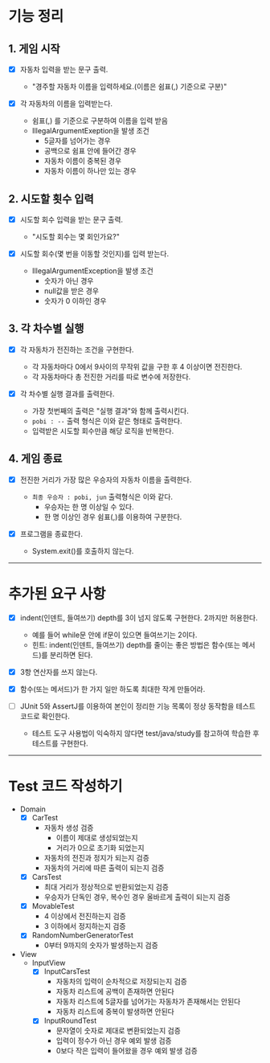 # 기능 정리
## 1. 게임 시작
- [x] 자동차 입력을 받는 문구 출력.
  - "경주할 자동차 이름을 입력하세요.(이름은 쉼표(,) 기준으로 구분)" 
  

- [x] 각 자동차의 이름을 입력받는다. 
  - 쉼표(,) 를 기준으로 구분하여 이름을 입력 받음
  - IllegalArgumentExeption을 발생 조건
    - 5글자를 넘어가는 경우
    - 공백으로 쉼표 안에 들어간 경우
    - 자동차 이름이 중복된 경우
    - 자동차 이름이 하나만 있는 경우

## 2. 시도할 횟수 입력
- [x] 시도할 회수 입력을 받는 문구 출력.
  - "시도할 회수는 몇 회인가요?"  
  

- [x] 시도할 회수(몇 번을 이동할 것인지)를 입력 받는다.
  - IllegalArgumentException을 발생 조건
    - 숫자가 아닌 경우
    - null값을 받은 경우
    - 숫자가 0 이하인 경우

## 3. 각 차수별 실행
- [x] 각 자동차가 전진하는 조건을 구현한다.
  - 각 자동차마다 0에서 9사이의 무작위 값을 구한 후 4 이상이면 전진한다.
  - 각 자동차마다 총 전진한 거리를 따로 변수에 저장한다.  
  

- [x] 각 차수별 실행 결과를 출력한다.
  - 가장 첫번째의 출력은 "실행 결과"와 함께 출력시킨다.
  - `pobi : --` 출력 형식은 이와 같은 형태로 출력한다.
  - 입력받은 시도할 회수만큼 해당 로직을 반복한다.

## 4. 게임 종료
- [x] 전진한 거리가 가장 많은 우승자의 자동차 이름을 출력한다.
  - `최종 우승자 : pobi, jun` 출력형식은 이와 같다.
    - 우승자는 한 명 이상일 수 있다.
    - 한 명 이상인 경우 쉼표(,)를 이용하여 구분한다.  
  

- [x] 프로그램을 종료한다.
  - System.exit()를 호출하지 않는다.
---
# 추가된 요구 사항
- [x] indent(인덴트, 들여쓰기) depth를 3이 넘지 않도록 구현한다. 2까지만 허용한다. 
  - 예를 들어 while문 안에 if문이 있으면 들여쓰기는 2이다. 
  - 힌트: indent(인덴트, 들여쓰기) depth를 줄이는 좋은 방법은 함수(또는 메서드)를 분리하면 된다.  
  
 
- [x] 3항 연산자를 쓰지 않는다.  
  

- [x] 함수(또는 메서드)가 한 가지 일만 하도록 최대한 작게 만들어라.  
  

- [ ] JUnit 5와 AssertJ를 이용하여 본인이 정리한 기능 목록이 정상 동작함을 테스트 코드로 확인한다. 
  - 테스트 도구 사용법이 익숙하지 않다면 test/java/study를 참고하여 학습한 후 테스트를 구현한다.
---
# Test 코드 작성하기
- Domain
  -[x] CarTest
    - 자동차 생성 검증
      - 이름이 제대로 생성되었는지
      - 거리가 0으로 초기화 되었는지
    - 자동차의 전진과 정지가 되는지 검증
    - 자동차의 거리에 따른 출력이 되는지 검증
  - [x] CarsTest
    - 최대 거리가 정상적으로 반환되었는지 검증
    - 우승자가 단독인 경우, 복수인 경우 올바르게 출력이 되는지 검증
  - [x] MovableTest
    - 4 이상에서 전진하는지 검증
    - 3 이하에서 정지하는지 검증
  - [x] RandomNumberGeneratorTest
    - 0부터 9까지의 숫자가 발생하는지 검증

- View
  - InputView
    - [x] InputCarsTest
      - 자동차의 입력이 순차적으로 저장되는지 검증
      - 자동차 리스트에 공백이 존재하면 안된다
      - 자동차 리스트에 5글자를 넘어가는 자동차가 존재해서는 안된다
      - 자동차 리스트에 중복이 발생하면 안된다
    - [x] InputRoundTest
      - 문자열이 숫자로 제대로 변환되었는지 검증
      - 입력이 정수가 아닌 경우 예외 발생 검증
      - 0보다 작은 입력이 들어왔을 경우 예외 발생 검증
